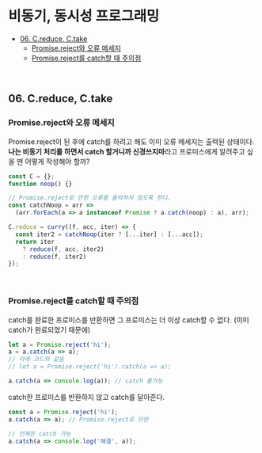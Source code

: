 # 비동기, 동시성 프로그래밍
- [06. C.reduce, C.take](#06-creduce-ctake)
  - [Promise.reject와 오류 메세지](#promisereject와-오류-메세지)
  - [Promise.reject를 catch할 때 주의점](#promisereject를-catch할-때-주의점)

<br>

## 06. C.reduce, C.take
### Promise.reject와 오류 메세지
Promise.reject이 된 후에 catch를 하려고 해도 이미 오류 메세지는 출력된 상태이다.
**나는 비동기 처리를 하면서 catch 할거니까 신경쓰지마**라고 프로미스에게 알려주고 싶을 땐 어떻게 작성해야 할까?

```js
const C = {};
function noop() {}

// Promise.reject로 인한 오류를 출력하지 않도록 한다.
const catchNoop = arr =>
  (arr.forEach(a => a instanceof Promise ? a.catch(noop) : a), arr);

C.reduce = curry((f, acc, iter) => {
  const iter2 = catchNoop(iter ? [...iter] : [...acc]);
  return iter
    ? reduce(f, acc, iter2)
    : reduce(f, iter2)
});
```

<br>

### Promise.reject를 catch할 때 주의점

catch를 완료한 프로미스를 반환하면 그 프로미스는 더 이상 catch할 수 없다. (이미 catch가 완료되었기 때문에)
```js
let a = Promise.reject('hi');
a = a.catch(a => a);
// 아래 코드와 같음
// let a = Promise.reject('hi').catch(a => a);

a.catch(a => console.log(a)); // catch 불가능
```
catch한 프로미스를 반환하지 않고 catch를 달아준다.
```js
const a = Promise.reject('hi');
a.catch(a => a); // Promise.reject로 인한

// 언제든 catch 가능
a.catch(a => console.log('해결', a));
```


